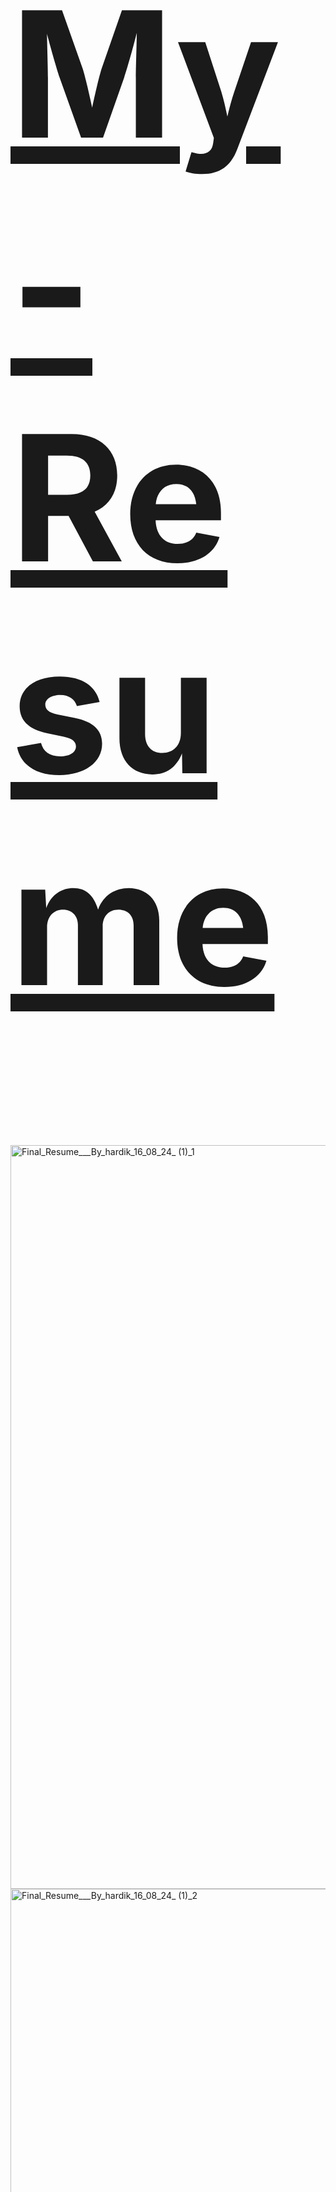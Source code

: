 <h1 style="font-size: 20em;"><a href="https://github.com/user-attachments/files/16649507/Final_Resume___By_hardik_16_08_24_.1.pdf">My-Resume</a></h1>
<img width="1190" alt="Final_Resume___By_hardik_16_08_24_ (1)_1" src="https://github.com/user-attachments/assets/2cbcaad4-3d5b-4acf-878d-c7aef467cbc0">
<img width="1190" alt="Final_Resume___By_hardik_16_08_24_ (1)_2" src="https://github.com/user-attachments/assets/f121e681-230d-4b1b-bbfa-1580d749b491">
